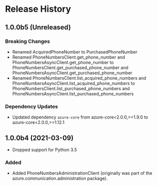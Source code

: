 # Release History

## 1.0.0b5 (Unreleased)

### Breaking Changes
- Renamed AcquiredPhoneNumber to PurchasedPhoneNumber
- Renamed PhoneNumbersClient.get_phone_number and PhoneNumbersAsyncClient.get_phone_number to PhoneNumbersClient.get_purchased_phone_number
and PhoneNumbersAsyncClient.get_purchased_phone_number
- Renamed PhoneNumbersClient.list_acquired_phone_numbers and PhoneNumbersAsyncClient.list_acquired_phone_numbers to PhoneNumbersClient.list_purchased_phone_numbers
and PhoneNumbersAsyncClient.list_purchased_phone_numbers
### Dependency Updates
- Updated dependency `azure-core` from  azure-core<2.0.0,>=1.9.0 to azure-core<2.0.0,>=1.12.1

## 1.0.0b4 (2021-03-09)
- Dropped support for Python 3.5

### Added
- Added PhoneNumbersAdministrationClient (originally was part of the azure.communication.administration package).




<!-- LINKS -->
[read_me]: https://github.com/Azure/azure-sdk-for-python/blob/master/sdk/communication/azure-communication-phonenumbers/README.md
[documentation]: https://docs.microsoft.com/azure/communication-services/quickstarts/access-tokens?pivots=programming-language-python

